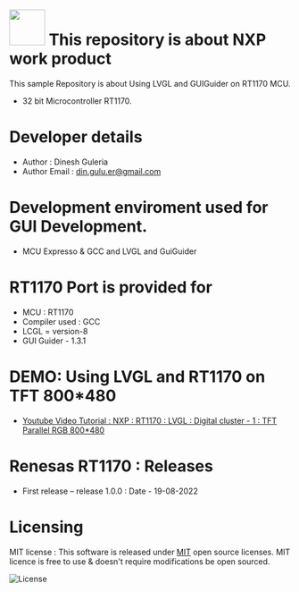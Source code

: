 # <img src="https://www.nxp.com/assets/images/en/logos-internal/NXP_logo_RGB_web.jpg" width="64" height="64"> This repository is about NXP work product
This sample Repository is about Using LVGL and GUIGuider on  RT1170 MCU.
* 32 bit Microcontroller RT1170.

# Developer details
* Author  : Dinesh Guleria
* Author Email : din.gulu.er@gmail.com

# Development enviroment used for GUI Development.
* MCU Expresso & GCC and LVGL and GuiGuider

# RT1170 Port is provided for
* MCU : RT1170
* Compiler used : GCC
* LCGL = version-8
* GUI Guider - 1.3.1


# DEMO:  Using LVGL and RT1170 on TFT 800*480
- [Youtube Video Tutorial : NXP : RT1170 : LVGL : Digital cluster - 1 : TFT Parallel RGB 800*480](https://www.youtube.com/watch?v=Mg707zV9vOY)

# Renesas RT1170 : Releases
* First release – release 1.0.0  : Date - 19-08-2022

# Licensing
MIT license : This software is released under [MIT](https://opensource.org/licenses/MIT) open source licenses.
MIT licence is free to use & doesn't require modifications be open sourced.

![](https://encrypted-tbn0.gstatic.com/images?q=tbn:ANd9GcRYQoSrP63RCORrRsqBdpHP8vywuqwxtKY1rw&usqp=CAU "License")
